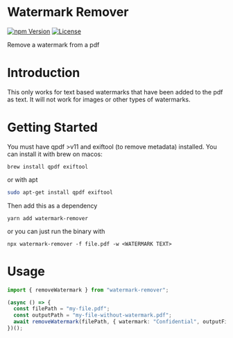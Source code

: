 # Watermark Remover

[![npm Version](https://img.shields.io/npm/v/watermark-remover.svg)](https://www.npmjs.com/package/watermark-remover) [![License](https://img.shields.io/npm/l/watermark-remover.svg)](https://www.npmjs.com/package/watermark-remover)

Remove a watermark from a pdf

# Introduction

This only works for text based watermarks that have been added to the pdf as text. It will not work for images or other types of watermarks.

# Getting Started

You must have qpdf >v11 and exiftool (to remove metadata) installed. You can install it with brew on macos:

```
brew install qpdf exiftool
```

or with apt

```bash
sudo apt-get install qpdf exiftool
```

Then add this as a dependency

```
yarn add watermark-remover
```

or you can just run the binary with

```
npx watermark-remover -f file.pdf -w <WATERMARK TEXT>
```

# Usage

```typescript
import { removeWatermark } from "watermark-remover";

(async () => {
  const filePath = "my-file.pdf";
  const outputPath = "my-file-without-watermark.pdf";
  await removeWatermark(filePath, { watermark: "Confidential", outputFile: outputPath });
})();
```
